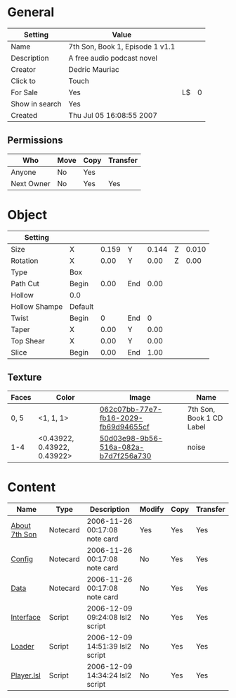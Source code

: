 # General

| Setting | Value | | |
| --- | --- | --- | --- |
| Name | 7th Son, Book 1, Episode 1 v1.1 |
| Description | A free audio podcast novel |
| Creator | Dedric Mauriac |
| Click to | Touch |
| For Sale | Yes | L$ | 0 |
| Show in search | Yes |
| Created | Thu Jul 05 16:08:55 2007 |

## Permissions
| Who | Move | Copy | Transfer |
| --- | --- | --- | --- |
| Anyone | No | Yes |
| Next Owner | No | Yes | Yes |

# Object

| Setting |  |  |  | | | |
| --- | --- | --- | --- | --- | --- | --- |
| Size | X | 0.159 | Y | 0.144 | Z | 0.010 |
| Rotation | X | 0.00 | Y | 0.00 | Z | 0.00 |
| Type | Box |
| Path Cut  | Begin | 0.00 | End | 0.00 |
| Hollow  | 0.0 |
| Hollow Shampe  | Default |
| Twist  | Begin | 0 | End | 0 |
| Taper  | X | 0.00 | Y | 0.00 |
| Top Shear  | X | 0.00 | Y | 0.00 |
| Slice  | Begin | 0.00 | End | 1.00 |

## Texture
| Faces | Color | Image | Name |
| --- | --- | --- | --- |
| 0, 5 | <1, 1, 1> | [062c07bb-77e7-fb16-2029-fb69d94655cf](../Assets/7th%20Son,%20Book%201%20CD%20Label.png) | 7th Son, Book 1 CD Label |
| 1-4 | <0.43922, 0.43922, 0.43922> | [50d03e98-9b56-516a-082a-b7d7f256a730](../Assets/noise.png) | noise |

# Content
| Name | Type | Description | Modify | Copy | Transfer |
| --- | --- | --- | --- | --- | --- |
| [About 7th Son](About%207th%20Son.txt) | Notecard | 2006-11-26 00:17:08 note card | Yes |  Yes | Yes |
| [Config](Config.txt) | Notecard | 2006-11-26 00:17:08 note card | No |  Yes | Yes |
| [Data](Data.txt) | Notecard | 2006-11-26 00:17:08 note card | No |  Yes | Yes |
| [Interface](Interface.lsl) | Script | 2006-12-09 09:24:08 lsl2 script | No |  Yes | Yes |
| [Loader](Loader.lsl) | Script | 2006-12-09 14:51:39 lsl2 script | No |  Yes | Yes |
| [Player.lsl](Player.lsl) | Script | 2006-12-09 14:34:24 lsl2 script | No |  Yes | Yes |
